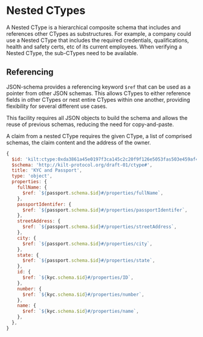 # Nested CTypes

A Nested CType is a hierarchical composite schema that includes and references other CTypes as substructures. 
For example, a company could use a Nested CType that includes the required credentials, qualifications, health and safety certs, etc of its current employees.
When verifying a Nested CType, the sub-CTypes need to be available.

## Referencing

JSON-schema provides a referencing keyword `$ref` that can be used as a pointer from other JSON schemas. This allows CTypes to either reference fields in other CTypes or nest entire CTypes within one another, providing flexibility for several different use cases.

This facility requires all JSON objects to build the schema and allows the reuse of previous schemas, reducing the need for copy-and-paste.

A claim from a nested CType requires the given CType, a list of comprised schemas, the claim content and the address of the owner.

```js title="Nested CType example"
{
  $id: 'kilt:ctype:0xda3861a45e0197f3ca145c2c20f9f126e5053fas503e459af4255cf8011d51010',
  $schema: 'http://kilt-protocol.org/draft-01/ctype#',
  title: 'KYC and Passport',
  type: 'object',
  properties: {
    fullName: {
      $ref: `${passport.schema.$id}#/properties/fullName`,
    },
    passportIdentifer: {
      $ref: `${passport.schema.$id}#/properties/passportIdentifer`,
    },
    streetAddress: {
      $ref: `${passport.schema.$id}#/properties/streetAddress`,
    },
    city: {
      $ref: `${passport.schema.$id}#/properties/city`,
    },
    state: {
      $ref: `${passport.schema.$id}#/properties/state`,
    },
    id: {
      $ref: `${kyc.schema.$id}#/properties/ID`,
    },
    number: {
      $ref: `${kyc.schema.$id}#/properties/number`,
    },
    name: {
      $ref: `${kyc.schema.$id}#/properties/name`,
    },
  },
}
```
